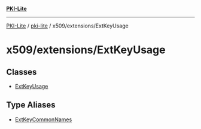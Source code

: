 [**PKI-Lite**](../../../../README.md)

---

[PKI-Lite](../../../../README.md) / [pki-lite](../../../README.md) / x509/extensions/ExtKeyUsage

# x509/extensions/ExtKeyUsage

## Classes

- [ExtKeyUsage](classes/ExtKeyUsage.md)

## Type Aliases

- [ExtKeyCommonNames](type-aliases/ExtKeyCommonNames.md)
